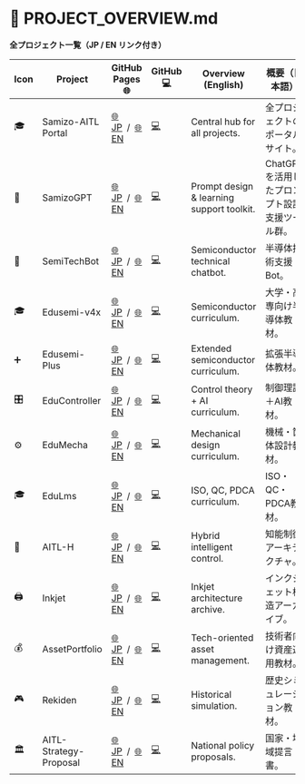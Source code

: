 # 📌 PROJECT_OVERVIEW.md  
**全プロジェクト一覧（JP / EN リンク付き）**

| Icon | Project | GitHub Pages 🌐 | GitHub 💻 | Overview (English) | 概要（日本語） |
|------|---------|----------------|-----------|---------------------|----------------|
| 🎓 | Samizo-AITL Portal | [🌐 JP](https://samizo-aitl.github.io/) / [🌐 EN](https://samizo-aitl.github.io/en/) | [💻](https://github.com/Samizo-AITL/Samizo-AITL.github.io) | Central hub for all projects. | 全プロジェクトのポータルサイト。 |
| 🧠 | SamizoGPT | [🌐 JP](https://samizo-aitl.github.io/SamizoGPT/) / [🌐 EN](https://samizo-aitl.github.io/SamizoGPT/en/) | [💻](https://github.com/Samizo-AITL/SamizoGPT) | Prompt design & learning support toolkit. | ChatGPT を活用したプロンプト設計支援ツール群。 |
| 📡 | SemiTechBot | [🌐 JP](https://samizo-aitl.github.io/SamizoGPT_SemiTechBot/) / [🌐 EN](https://samizo-aitl.github.io/SamizoGPT_SemiTechBot/en/) | [💻](https://github.com/Samizo-AITL/SamizoGPT_SemiTechBot) | Semiconductor technical chatbot. | 半導体技術支援Bot。 |
| 🎓 | Edusemi-v4x | [🌐 JP](https://samizo-aitl.github.io/Edusemi-v4x/) / [🌐 EN](https://samizo-aitl.github.io/Edusemi-v4x/en/) | [💻](https://github.com/Samizo-AITL/Edusemi-v4x) | Semiconductor curriculum. | 大学・高専向け半導体教材。 |
| ➕ | Edusemi-Plus | [🌐 JP](https://samizo-aitl.github.io/Edusemi-Plus/) / [🌐 EN](https://samizo-aitl.github.io/Edusemi-Plus/en/) | [💻](https://github.com/Samizo-AITL/Edusemi-Plus) | Extended semiconductor curriculum. | 拡張半導体教材。 |
| 🎛️ | EduController | [🌐 JP](https://samizo-aitl.github.io/EduController/) / [🌐 EN](https://samizo-aitl.github.io/EduController/en/) | [💻](https://github.com/Samizo-AITL/EduController) | Control theory + AI curriculum. | 制御理論＋AI教材。 |
| ⚙️ | EduMecha | [🌐 JP](https://samizo-aitl.github.io/EduMecha/) / [🌐 EN](https://samizo-aitl.github.io/EduMecha/en/) | [💻](https://github.com/Samizo-AITL/EduMecha) | Mechanical design curriculum. | 機械・筐体設計教材。 |
| 🎓 | EduLms | [🌐 JP](https://samizo-aitl.github.io/EduLms/) / [🌐 EN](https://samizo-aitl.github.io/EduLms/en/) | [💻](https://github.com/Samizo-AITL/EduLms) | ISO, QC, PDCA curriculum. | ISO・QC・PDCA教材。 |
| 🤖 | AITL-H | [🌐 JP](https://samizo-aitl.github.io/AITL-H/) / [🌐 EN](https://samizo-aitl.github.io/AITL-H/en/) | [💻](https://github.com/Samizo-AITL/AITL-H) | Hybrid intelligent control. | 知能制御アーキテクチャ。 |
| 🖨️ | Inkjet | [🌐 JP](https://samizo-aitl.github.io/Inkjet/) / [🌐 EN](https://samizo-aitl.github.io/Inkjet/en/) | [💻](https://github.com/Samizo-AITL/Inkjet) | Inkjet architecture archive. | インクジェット構造アーカイブ。 |
| 💰 | AssetPortfolio | [🌐 JP](https://samizo-aitl.github.io/AssetPortfolio-StartGuide/) / [🌐 EN](https://samizo-aitl.github.io/AssetPortfolio-StartGuide/en/) | [💻](https://github.com/Samizo-AITL/AssetPortfolio-StartGuide) | Tech-oriented asset management. | 技術者向け資産運用教材。 |
| 🎮 | Rekiden | [🌐 JP](https://samizo-aitl.github.io/Rekiden/) / [🌐 EN](https://samizo-aitl.github.io/Rekiden/en/) | [💻](https://github.com/Samizo-AITL/Rekiden) | Historical simulation. | 歴史シミュレーション教材。 |
| 🏛️ | AITL-Strategy-Proposal | [🌐 JP](https://samizo-aitl.github.io/AITL-Strategy-Proposal/) / [🌐 EN](https://samizo-aitl.github.io/AITL-Strategy-Proposal/en/) | [💻](https://github.com/Samizo-AITL/AITL-Strategy-Proposal) | National policy proposals. | 国家・地域提言書。 |

